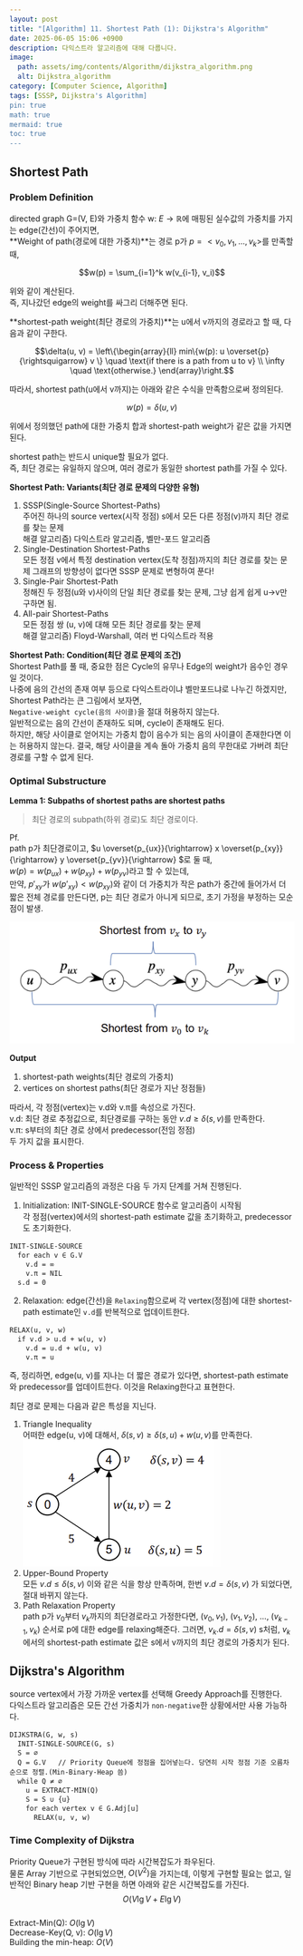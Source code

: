 ```yaml
---
layout: post
title: "[Algorithm] 11. Shortest Path (1): Dijkstra's Algorithm"
date: 2025-06-05 15:06 +0900
description: 다익스트라 알고리즘에 대해 다룹니다.
image:
  path: assets/img/contents/Algorithm/dijkstra_algorithm.png
  alt: Dijkstra_algorithm
category: [Computer Science, Algorithm]
tags: [SSSP, Dijkstra's Algorithm]
pin: true
math: true
mermaid: true
toc: true
---
```


## Shortest Path  

### Problem Definition  
directed graph G=(V, E)와 가중치 함수 w: $E \to \mathbb{R}$에 매핑된 실수값의 가중치를 가지는 edge(간선)이 주어지면,  
**Weight of path(경로에 대한 가중치)**는 경로 p가 $p=<v_0, v_1, ..., v_k>$를 만족할 때,  

$$w(p) = \sum_{i=1}^k w(v_{i-1}, v_i)$$  

위와 같이 계산된다.  
즉, 지나갔던 edge의 weight를 싸그리 더해주면 된다.  

**shortest-path weight(최단 경로의 가중치)**는 u에서 v까지의 경로라고 할 때, 다음과 같이 구한다.    

$$\delta(u, v) = \left\{\begin{array}{ll}
min\{w(p): u \overset{p}{\rightsquigarrow} v \} \quad \text{if there is a path from u to v} \\
\infty \quad \text{otherwise.} \end{array}\right.$$  

따라서, shortest path(u에서 v까지)는 아래와 같은 수식을 만족함으로써 정의된다.  

$$w(p) = \delta(u, v)$$  

위에서 정의했던 path에 대한 가중치 합과 shortest-path weight가 같은 값을 가지면 된다.  

shortest path는 반드시 unique할 필요가 없다.  
즉, 최단 경로는 유일하지 않으며, 여러 경로가 동일한 shortest path를 가질 수 있다.  

**Shortest Path: Variants(최단 경로 문제의 다양한 유형)**  
1. SSSP(Single-Source Shortest-Paths)  
  주어진 하나의 source vertex(시작 정점) s에서 모든 다른 정점(v)까지 최단 경로를 찾는 문제  
  해결 알고리즘) 다익스트라 알고리즘, 벨만-포드 알고리즘  
2. Single-Destination Shortest-Paths  
  모든 정점 v에서 특정 destination vertex(도착 정점)까지의 최단 경로를 찾는 문제
  그래프의 방향성이 없다면 SSSP 문제로 변형하여 푼다!  
3. Single-Pair Shortest-Path  
  정해진 두 정점(u와 v)사이의 단일 최단 경로를 찾는 문제, 그냥 쉽게 쉽게 u->v만 구하면 됨.  
4. All-pair Shortest-Paths  
  모든 정점 쌍 (u, v)에 대해 모든 최단 경로를 찾는 문제  
  해결 알고리즘) Floyd-Warshall, 여러 번 다익스트라 적용  

**Shortest Path: Condition(최단 경로 문제의 조건)**  
Shortest Path를 풀 때, 중요한 점은 Cycle의 유무나 Edge의 weight가 음수인 경우일 것이다.  
나중에 음의 간선의 존재 여부 등으로 다익스트라이냐 벨만포드냐로 나누긴 하겠지만,  
Shortest Path라는 큰 그림에서 보자면,  
`Negative-weight cycle(음의 사이클)`을 절대 허용하지 않는다.  
일반적으로는 음의 간선이 존재하도 되며, cycle이 존재해도 된다.  
하지만, 해당 사이클로 얻어지는 가중치 합이 음수가 되는 음의 사이클이 존재한다면 이는 허용하지 않는다. 결국, 해당 사이클을 계속 돌아 가중치 음의 무한대로 가버려 최단 경로를 구할 수 없게 된다.  

### Optimal Substructure  
**Lemma 1: Subpaths of shortest paths are shortest paths**  
> 최단 경로의 subpath(하위 경로)도 최단 경로이다.  

Pf.  
path p가 최단경로이고, $u \overset{p_{ux}}{\rightarrow} x \overset{p_{xy}}{\rightarrow} y \overset{p_{yv}}{\rightarrow} $로 둘 때,  
$w(p) = w(p_{ux}) + w(p_{xy}) + w(p_{yv})$라고 할 수 있는데,  
만약, $p'_{xy}$가 $w(p'_{xy}) < w(p_{xy})$와 같이 더 가중치가 작은 path가 중간에 들어가서 더 짧은 전체 경로를 만든다면, p는 최단 경로가 아니게 되므로, 초기 가정을 부정하는 모순점이 발생.  

![shortest_path_lemma](assets/img/contents/Algorithm/shortest_path_lemma.png)  

**Output**  
1. shortest-path weights(최단 경로의 가중치)  
2. vertices on shortest paths(최단 경로가 지난 정점들)  

따라서, 각 정점(vertex)는 v.d와 v.π를 속성으로 가진다.  
v.d: 최단 경로 추정값으로, 최단경로를 구하는 동안 $v.d \geq \delta(s, v)$를 만족한다.  
v.π: s부터의 최단 경로 상에서 predecessor(전임 정점)  
두 가지 값을 표시한다.  

### Process & Properties  
일반적인 SSSP 알고리즘의 과정은 다음 두 가지 단계를 거쳐 진행된다.  
1. Initialization: INIT-SINGLE-SOURCE 함수로 알고리즘이 시작됨  
  각 정점(vertex)에서의 shortest-path estimate 값을 초기화하고, predecessor도 초기화한다.  
  ```
  INIT-SINGLE-SOURCE
    for each v ∈ G.V
      v.d = ∞
      v.π = NIL
    s.d = 0
  ```  
2. Relaxation: edge(간선)을 `Relaxing`함으로써 각 vertex(정점)에 대한 shortest-path estimate인 `v.d`를 반복적으로 업데이트한다.  
  ```
  RELAX(u, v, w)
    if v.d > u.d + w(u, v)
      v.d = u.d + w(u, v)
      v.π = u
  ```  
  즉, 정리하면, edge(u, v)를 지나는 더 짧은 경로가 있다면, shortest-path estimate와 predecessor를 업데이트한다. 이것을 Relaxing한다고 표현한다.  

최단 경로 문제는 다음과 같은 특성을 지닌다.  
1. Triangle Inequality  
  어떠한 edge(u, v)에 대해서, $\delta(s, v) \geq \delta(s, u) + w(u, v)$를 만족한다.  
  ![](assets/img/contents/Algorithm/triangle_inequality.png)  
2. Upper-Bound Property  
  모든 $v.d \leq \delta(s, v)$ 이와 같은 식을 항상 만족하며, 한번 $v.d = \delta(s,v)$ 가 되었다면, 절대 바뀌지 않는다.  
3. Path Relaxation Property  
  path p가 $v_0$부터 $v_k$까지의 최단경로라고 가정한다면, $(v_0, v_1)$, $(v_1, v_2)$, ..., $(v_{k-1}, v_k)$ 순서로 p에 대한 edge를 relaxing해준다. 그러면, $v_k.d = \delta(s, v)$ s처럼, $v_k$에서의 shortest-path estimate 값은 s에서 v까지의 최단 경로의 가중치가 된다.  

## Dijkstra's Algorithm  
source vertex에서 가장 가까운 vertex를 선택해 Greedy Approach를 진행한다.  
다익스트라 알고리즘은 모든 간선 가중치가 `non-negative`한 상황에서만 사용 가능하다.  

```
DIJKSTRA(G, w, s)
  INIT-SINGLE-SOURCE(G, s)
  S = ∅
  Q = G.V   // Priority Queue에 정점을 집어넣는다. 당연히 시작 정점 기준 오름차순으로 정렬.(Min-Binary-Heap 씀)
  while Q ≠ ∅
    u = EXTRACT-MIN(Q)
    S = S ∪ {u}
    for each vertex v ∈ G.Adj[u]
      RELAX(u, v, w)
```  

### Time Complexity of Dijkstra  
Priority Queue가 구현된 방식에 따라 시간복잡도가 좌우된다.  
물론 Array 기반으로 구현되었으면, $O(V^2)$을 가지는데, 이렇게 구현할 필요는 없고, 일반적인 Binary heap 기반 구현을 하면 아래와 같은 시간복잡도를 가진다.  
$$O(V \lg V + E \lg V)$$  
Extract-Min(Q): $O(\lg V)$  
Decrease-Key(Q, v): $O(\lg V)$  
Building the min-heap: $O(V)$  

